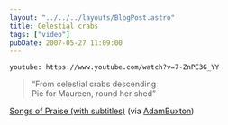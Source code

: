 ```yaml
---
layout: "../../../layouts/BlogPost.astro"
title: Celestial crabs
tags: ["video"]
pubDate: 2007-05-27 11:09:00
---
```


`youtube: https://www.youtube.com/watch?v=7-ZnPE3G_YY`

> “From celestial crabs descending<br>
> Pie for Maureen, round her shed”

[Songs of Praise (with subtitles)](https://www.youtube.com/watch?v=7-ZnPE3G_YY) (via
[AdamBuxton](https://youtube.com/user/AdamBuxton))
